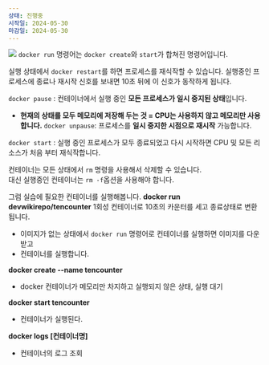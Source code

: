 ```yaml
---
상태: 진행중
시작일: 2024-05-30
마감일: 2024-05-30
---
```

![](https://i.imgur.com/hVLR0wz.png)
`docker run` 명령어는 `docker create`와 `start`가 합쳐진 명령어입니다.

실행 상태에서 `docker restart`를 하면 프로세스를 재식작할 수 있습니다. 실행중인 프로세스에 종료나 재시작 신호를 보내면 10초 뒤에 이 신호가 동작하게 됩니다.

`docker pause` : 컨테이너에서 실행 중인 **모든 프로세스가 일시 중지된 상태**입니다.
- **현재의 상태를 모두 메모리에 저장해 두는 것 = CPU는 사용하지 않고 메모리만 사용합니다.**
`docker unpause`: 프로세스를 **일시 중지한 시점으로 재시작** 가능합니다.

`docker start` : 실행 중인 프로세스가 모두 종료되었고 다시 시작하면 CPU 및 모든 리소스가 처음 부터 재식작합니다.

컨테이너는 모든 상태에서 `rm` 명령을 사용해서 삭제할 수 있습니다.</br>
대신 실행중인 컨테이너는 `rm -f`옵션을 사용해야 합니다.

그럼 실습에 필요한 컨테이너를 실행해봅니다.
**docker run devwikirepo/tencounter**
1회성 컨테이너로 10초의 카운터를 세고 종료상태로 변환됩니다.
- 이미지가 없는 상태에서 `docker run` 명령어로 컨테이너를 실행하면 이미지를 다운 받고
- 컨테이너를 실행합니다.


**docker create --name tencounter**
- docker 컨테이너가 메모리만 차지하고 실행되지 않은 상태, 실행 대기

**docker start tencounter**
- 컨테이너가 실행된다.


**docker logs [컨테이너명]**
- 컨테이너의 로그 조회
